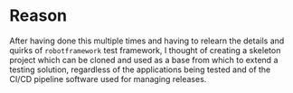 # Reason
After having done this multiple times and having to relearn the details and quirks of `robotframework` test framework, I thought of creating a skeleton project which can be cloned and used as a base from which to extend a testing solution, regardless of the applications being tested and of the CI/CD pipeline software used for managing releases.
